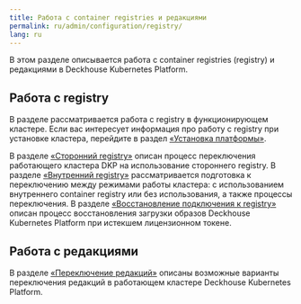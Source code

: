 ```yaml
---
title: Работа с container registries и редакциями
permalink: ru/admin/configuration/registry/
lang: ru
---
```


В этом разделе описывается работа с container registries (registry) и редакциями в Deckhouse Kubernetes Platform.

## Работа с registry

В разделе рассматривается работа с registry в функционирующем кластере. Если вас интересует информация про работу с registry при установке кластера, перейдите в раздел [«Установка платформы»](../../../installing).

В разделе [«Сторонний registry»](../registry/third-party.html) описан процесс переключения работающего кластера DKP на использование стороннего registry.
В разделе [«Внутренний registry»](../registry/internal.html) рассматривается подготовка к переключению между режимами работы кластера: с использованием внутреннего container registry или без использования, а также процессы переключения.
В разделе [«Восстановление подключения к registry»](../registry/restore-token.html) описан процесс восстановления загрузки образов Deckhouse Kubernetes Platform при истекшем лицензионном токене.

## Работа с редакциями

В разделе [«Переключение редакций»](../registry/switching-editions.html) описаны возможные варианты переключения редакций в работающем кластере Deckhouse Kubernetes Platform.

